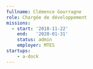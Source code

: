 ```yaml
---
fullname: Clémence Gourragne
role: Chargée de développement 
missions:
  - start: '2018-11-22'
    end:   '2020-01-31'
    status: admin
    employer: MTES
startups:
    - a-dock
---
```

